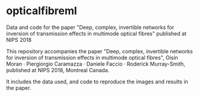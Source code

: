 # opticalfibreml
Data and code for the paper "Deep, complex, invertible networks for inversion of transmission effects in multimode optical fibres" published at NIPS 2018

This repository accompanies the paper "Deep, complex, invertible networks for inversion of transmission effects in multimode optical fibres", Oisín Moran · Piergiorgio Caramazza · Daniele Faccio · Roderick Murray-Smith, published at NIPS 2018, Montreal Canada.

It includes the data used, and code to reproduce the images and results in the paper.
